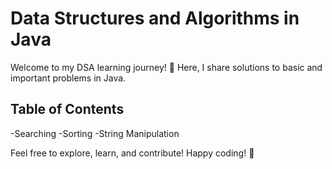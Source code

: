 # Data Structures and Algorithms in Java

Welcome to my DSA learning journey! 🚀 Here, I share solutions to basic and important problems in Java.

## Table of Contents
-Searching
-Sorting
-String Manipulation

Feel free to explore, learn, and contribute! Happy coding! 🌟
